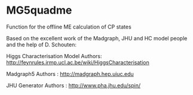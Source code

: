 # MG5quadme
Function for the offline ME calculation of CP states

Based on the excellent work of the Madgraph, JHU and HC model people and the help of D. Schouten: 

Higgs Characterisation Model Authors: http://feynrules.irmp.ucl.ac.be/wiki/HiggsCharacterisation

Madgraph5 Authors : http://madgraph.hep.uiuc.edu

JHU Generator Authors : http://www.pha.jhu.edu/spin/

